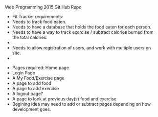 Web Programming 2015 Git Hub Repo

<ul><li>Fit Tracker requirements:</li>
  <li>Needs to track food eaten.</li>
  <li>Needs to have a database that holds the food eaten for each person.</li>
  <li>Needs to have a way to track exercise / subtract calories burned from the total calories.<li>
  <li>Needs to allow registration of users, and work with multiple users on site.<li>
  </ul>
  <ul>
<li>Pages required:  Home page</li>
                 <li>Login Page</li>
                 <li>A My Food/Exercise page</li>
                 <li>A page to add food</li>
                 <li>A page to add exercise</li>
                 <li>A logout page?</li>
                 <li>A page to look at previous day(s) food and exercise</li>
<li>Begining idea may need to add or subtract pages depending on how development goes.</li>
</ul>
